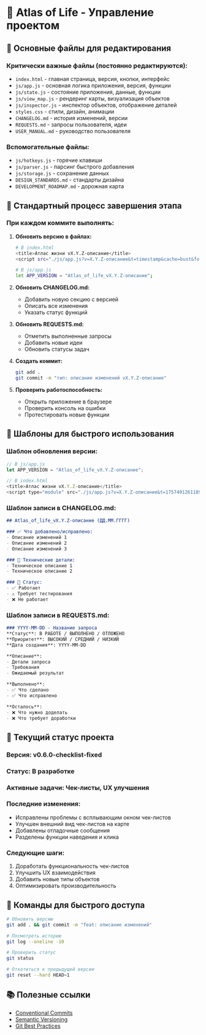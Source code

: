 # 🚀 Atlas of Life - Управление проектом

## 📁 Основные файлы для редактирования

### **Критически важные файлы (постоянно редактируются):**
- `index.html` - главная страница, версия, кнопки, интерфейс
- `js/app.js` - основная логика приложения, версия, функции
- `js/state.js` - состояние приложения, данные, функции
- `js/view_map.js` - рендеринг карты, визуализация объектов
- `js/inspector.js` - инспектор объектов, отображение деталей
- `styles.css` - стили, дизайн, анимации
- `CHANGELOG.md` - история изменений, версии
- `REQUESTS.md` - запросы пользователя, идеи
- `USER_MANUAL.md` - руководство пользователя

### **Вспомогательные файлы:**
- `js/hotkeys.js` - горячие клавиши
- `js/parser.js` - парсинг быстрого добавления
- `js/storage.js` - сохранение данных
- `DESIGN_STANDARDS.md` - стандарты дизайна
- `DEVELOPMENT_ROADMAP.md` - дорожная карта

## 🔄 Стандартный процесс завершения этапа

### **При каждом коммите выполнять:**

1. **Обновить версию в файлах:**
   ```bash
   # В index.html
   <title>Атлас жизни vX.Y.Z-описание</title>
   <script src="./js/app.js?v=X.Y.Z-описание&t=timestamp&cache=bust&force=N"></script>
   
   # В js/app.js
   let APP_VERSION = "Atlas_of_life_vX.Y.Z-описание";
   ```

2. **Обновить CHANGELOG.md:**
   - Добавить новую секцию с версией
   - Описать все изменения
   - Указать статус функций

3. **Обновить REQUESTS.md:**
   - Отметить выполненные запросы
   - Добавить новые идеи
   - Обновить статусы задач

4. **Создать коммит:**
   ```bash
   git add .
   git commit -m "тип: описание изменений vX.Y.Z-описание"
   ```

5. **Проверить работоспособность:**
   - Открыть приложение в браузере
   - Проверить консоль на ошибки
   - Протестировать новые функции

## 📝 Шаблоны для быстрого использования

### **Шаблон обновления версии:**
```javascript
// В js/app.js
let APP_VERSION = "Atlas_of_life_vX.Y.Z-описание";

// В index.html
<title>Атлас жизни vX.Y.Z-описание</title>
<script type="module" src="./js/app.js?v=X.Y.Z-описание&t=1757491261189&cache=bust&force=N"></script>
```

### **Шаблон записи в CHANGELOG.md:**
```markdown
## Atlas_of_life_vX.Y.Z-описание (ДД.ММ.ГГГГ)

### ✅ Что добавлено/исправлено:
- Описание изменений 1
- Описание изменений 2
- Описание изменений 3

### 🔧 Технические детали:
- Техническое описание 1
- Техническое описание 2

### 🎯 Статус:
- ✅ Работает
- ⚠️ Требует тестирования
- ❌ Не работает
```

### **Шаблон записи в REQUESTS.md:**
```markdown
### YYYY-MM-DD - Название запроса
**Статус**: В РАБОТЕ / ВЫПОЛНЕНО / ОТЛОЖЕНО
**Приоритет**: ВЫСОКИЙ / СРЕДНИЙ / НИЗКИЙ
**Дата создания**: YYYY-MM-DD

**Описание**:
- Детали запроса
- Требования
- Ожидаемый результат

**Выполнено**:
- ✅ Что сделано
- ✅ Что исправлено

**Осталось**:
- ❌ Что нужно доделать
- ❌ Что требует доработки
```

## 🎯 Текущий статус проекта

### **Версия:** v0.6.0-checklist-fixed
### **Статус:** В разработке
### **Активные задачи:** Чек-листы, UX улучшения

### **Последние изменения:**
- Исправлены проблемы с всплывающим окном чек-листов
- Улучшен внешний вид чек-листов на карте
- Добавлены отладочные сообщения
- Разделены функции наведения и клика

### **Следующие шаги:**
1. Доработать функциональность чек-листов
2. Улучшить UX взаимодействия
3. Добавить новые типы объектов
4. Оптимизировать производительность

## 🔧 Команды для быстрого доступа

```bash
# Обновить версию
git add . && git commit -m "feat: описание изменений"

# Посмотреть историю
git log --oneline -10

# Проверить статус
git status

# Откатиться к предыдущей версии
git reset --hard HEAD~1
```

## 📚 Полезные ссылки

- [Conventional Commits](https://www.conventionalcommits.org/)
- [Semantic Versioning](https://semver.org/)
- [Git Best Practices](https://git-scm.com/docs/gitworkflows)
